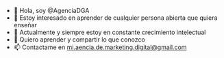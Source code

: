 - 👋 Hola, soy @AgenciaDGA
- 👀 Estoy interesado en aprender de cualquier persona abierta que quiera enseñar
- 🌱 Actualmente y siempre estoy en constante crecimiento intelectual
- 💞️ Quiero aprender y compartir lo que conozco
- 📫 Contactame en mi.aencia.de.marketing.digital@gmail.com

<!---
AgenciaDGA/AgenciaDGA is a ✨ special ✨ repository because its `README.md` (this file) appears on your GitHub profile.
You can click the Preview link to take a look at your changes.
--->
